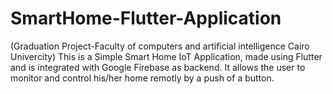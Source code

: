 # SmartHome-Flutter-Application
(Graduation Project-Faculty of computers and artificial intelligence Cairo Univercity)
This is a Simple Smart Home IoT Application, made using Flutter and is integrated with Google Firebase as backend.
It allows the user to monitor and control his/her home remotly by a push of a button.
